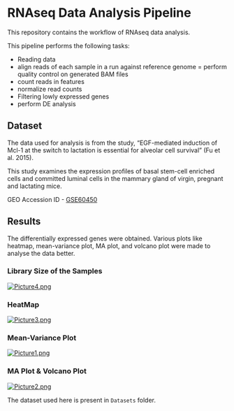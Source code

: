 # RNAseq Data Analysis Pipeline

This repository contains the workflow of RNAseq data analysis.

This pipeline performs the following tasks:

- Reading data
- align reads of each sample in a run against reference genome
= perform quality control on generated BAM files 
- count reads in features 
- normalize read counts
- Filtering lowly expressed genes
- perform DE analysis 


## Dataset
The data used for analysis is from the study, “EGF-mediated induction of Mcl-1 at the switch to lactation is essential for alveolar cell survival” (Fu et al. 2015).

This study examines the expression profiles of basal stem-cell enriched cells  and committed luminal cells in the mammary gland of virgin, pregnant and lactating mice.

GEO Accession ID - [GSE60450](https://www.ncbi.nlm.nih.gov/geo/query/acc.cgi?acc=GSE60450)




## Results
The differentially expressed genes were obtained. 
Various plots like heatmap, mean-variance plot, MA plot, and volcano plot were made to analyse the data better.


### Library Size of the Samples
[![Picture4.png](https://i.postimg.cc/DykqwfhK/Picture4.png)](https://postimg.cc/0rn6tsrt)

### HeatMap
[![Picture3.png](https://i.postimg.cc/v8zQc3FH/Picture3.png)](https://postimg.cc/w31Kr5jS)

### Mean-Variance Plot
[![Picture1.png](https://i.postimg.cc/50QCfTk0/Picture1.png)](https://postimg.cc/ygBdPQK4)

### MA Plot & Volcano Plot
[![Picture2.png](https://i.postimg.cc/LXFHZW8h/Picture2.png)](https://postimg.cc/7CXvFm7y)





The dataset used here is present in `Datasets` folder.

